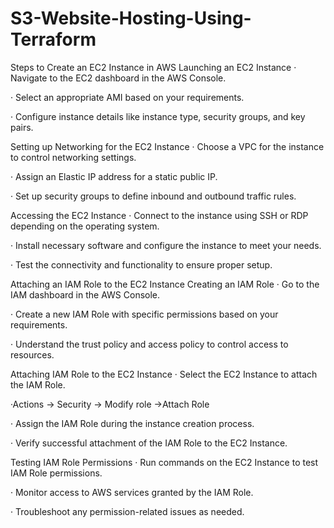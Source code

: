 # S3-Website-Hosting-Using-Terraform

Steps to Create an EC2 Instance in AWS
Launching an EC2 Instance
· Navigate to the EC2 dashboard in the AWS Console.

· Select an appropriate AMI based on your requirements.

· Configure instance details like instance type, security groups, and key pairs.

Setting up Networking for the EC2 Instance
· Choose a VPC for the instance to control networking settings.

· Assign an Elastic IP address for a static public IP.

· Set up security groups to define inbound and outbound traffic rules.

Accessing the EC2 Instance
· Connect to the instance using SSH or RDP depending on the operating system.

· Install necessary software and configure the instance to meet your needs.

· Test the connectivity and functionality to ensure proper setup.

Attaching an IAM Role to the EC2 Instance
Creating an IAM Role
· Go to the IAM dashboard in the AWS Console.

· Create a new IAM Role with specific permissions based on your requirements.

· Understand the trust policy and access policy to control access to resources.

Attaching IAM Role to the EC2 Instance
· Select the EC2 Instance to attach the IAM Role.

·Actions -> Security -> Modify role ->Attach Role

· Assign the IAM Role during the instance creation process.

· Verify successful attachment of the IAM Role to the EC2 Instance.

Testing IAM Role Permissions
· Run commands on the EC2 Instance to test IAM Role permissions.

· Monitor access to AWS services granted by the IAM Role.

· Troubleshoot any permission-related issues as needed.
